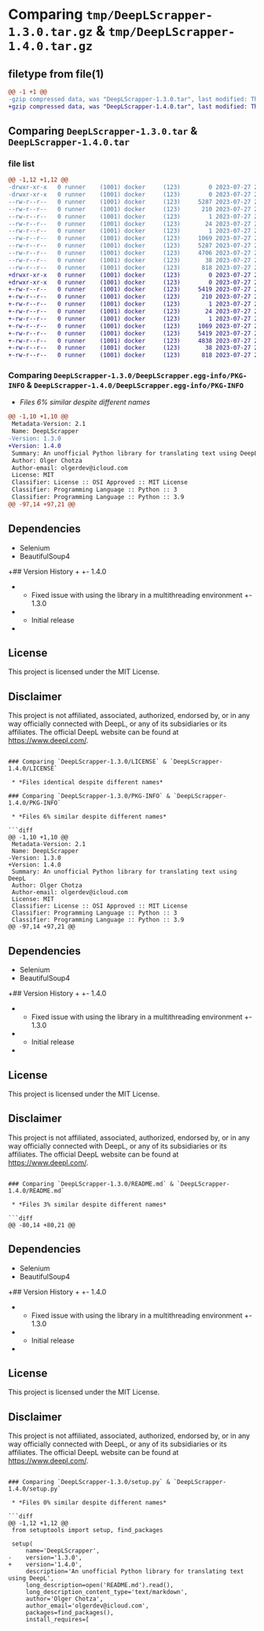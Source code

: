# Comparing `tmp/DeepLScrapper-1.3.0.tar.gz` & `tmp/DeepLScrapper-1.4.0.tar.gz`

## filetype from file(1)

```diff
@@ -1 +1 @@
-gzip compressed data, was "DeepLScrapper-1.3.0.tar", last modified: Thu Jul 27 20:46:52 2023, max compression
+gzip compressed data, was "DeepLScrapper-1.4.0.tar", last modified: Thu Jul 27 21:07:19 2023, max compression
```

## Comparing `DeepLScrapper-1.3.0.tar` & `DeepLScrapper-1.4.0.tar`

### file list

```diff
@@ -1,12 +1,12 @@
-drwxr-xr-x   0 runner    (1001) docker     (123)        0 2023-07-27 20:46:52.189229 DeepLScrapper-1.3.0/
-drwxr-xr-x   0 runner    (1001) docker     (123)        0 2023-07-27 20:46:52.185229 DeepLScrapper-1.3.0/DeepLScrapper.egg-info/
--rw-r--r--   0 runner    (1001) docker     (123)     5287 2023-07-27 20:46:52.000000 DeepLScrapper-1.3.0/DeepLScrapper.egg-info/PKG-INFO
--rw-r--r--   0 runner    (1001) docker     (123)      210 2023-07-27 20:46:52.000000 DeepLScrapper-1.3.0/DeepLScrapper.egg-info/SOURCES.txt
--rw-r--r--   0 runner    (1001) docker     (123)        1 2023-07-27 20:46:52.000000 DeepLScrapper-1.3.0/DeepLScrapper.egg-info/dependency_links.txt
--rw-r--r--   0 runner    (1001) docker     (123)       24 2023-07-27 20:46:52.000000 DeepLScrapper-1.3.0/DeepLScrapper.egg-info/requires.txt
--rw-r--r--   0 runner    (1001) docker     (123)        1 2023-07-27 20:46:52.000000 DeepLScrapper-1.3.0/DeepLScrapper.egg-info/top_level.txt
--rw-r--r--   0 runner    (1001) docker     (123)     1069 2023-07-27 20:46:41.000000 DeepLScrapper-1.3.0/LICENSE
--rw-r--r--   0 runner    (1001) docker     (123)     5287 2023-07-27 20:46:52.185229 DeepLScrapper-1.3.0/PKG-INFO
--rw-r--r--   0 runner    (1001) docker     (123)     4706 2023-07-27 20:46:41.000000 DeepLScrapper-1.3.0/README.md
--rw-r--r--   0 runner    (1001) docker     (123)       38 2023-07-27 20:46:52.189229 DeepLScrapper-1.3.0/setup.cfg
--rw-r--r--   0 runner    (1001) docker     (123)      818 2023-07-27 20:46:41.000000 DeepLScrapper-1.3.0/setup.py
+drwxr-xr-x   0 runner    (1001) docker     (123)        0 2023-07-27 21:07:19.762053 DeepLScrapper-1.4.0/
+drwxr-xr-x   0 runner    (1001) docker     (123)        0 2023-07-27 21:07:19.758053 DeepLScrapper-1.4.0/DeepLScrapper.egg-info/
+-rw-r--r--   0 runner    (1001) docker     (123)     5419 2023-07-27 21:07:19.000000 DeepLScrapper-1.4.0/DeepLScrapper.egg-info/PKG-INFO
+-rw-r--r--   0 runner    (1001) docker     (123)      210 2023-07-27 21:07:19.000000 DeepLScrapper-1.4.0/DeepLScrapper.egg-info/SOURCES.txt
+-rw-r--r--   0 runner    (1001) docker     (123)        1 2023-07-27 21:07:19.000000 DeepLScrapper-1.4.0/DeepLScrapper.egg-info/dependency_links.txt
+-rw-r--r--   0 runner    (1001) docker     (123)       24 2023-07-27 21:07:19.000000 DeepLScrapper-1.4.0/DeepLScrapper.egg-info/requires.txt
+-rw-r--r--   0 runner    (1001) docker     (123)        1 2023-07-27 21:07:19.000000 DeepLScrapper-1.4.0/DeepLScrapper.egg-info/top_level.txt
+-rw-r--r--   0 runner    (1001) docker     (123)     1069 2023-07-27 21:07:11.000000 DeepLScrapper-1.4.0/LICENSE
+-rw-r--r--   0 runner    (1001) docker     (123)     5419 2023-07-27 21:07:19.762053 DeepLScrapper-1.4.0/PKG-INFO
+-rw-r--r--   0 runner    (1001) docker     (123)     4838 2023-07-27 21:07:11.000000 DeepLScrapper-1.4.0/README.md
+-rw-r--r--   0 runner    (1001) docker     (123)       38 2023-07-27 21:07:19.762053 DeepLScrapper-1.4.0/setup.cfg
+-rw-r--r--   0 runner    (1001) docker     (123)      818 2023-07-27 21:07:11.000000 DeepLScrapper-1.4.0/setup.py
```

### Comparing `DeepLScrapper-1.3.0/DeepLScrapper.egg-info/PKG-INFO` & `DeepLScrapper-1.4.0/DeepLScrapper.egg-info/PKG-INFO`

 * *Files 6% similar despite different names*

```diff
@@ -1,10 +1,10 @@
 Metadata-Version: 2.1
 Name: DeepLScrapper
-Version: 1.3.0
+Version: 1.4.0
 Summary: An unofficial Python library for translating text using DeepL
 Author: Olger Chotza
 Author-email: olgerdev@icloud.com
 License: MIT
 Classifier: License :: OSI Approved :: MIT License
 Classifier: Programming Language :: Python :: 3
 Classifier: Programming Language :: Python :: 3.9
@@ -97,14 +97,21 @@
 ```
 
 ## Dependencies
 
 - Selenium
 - BeautifulSoup4
 
+## Version History
+
+- 1.4.0
+    - Fixed issue with using the library in a multithreading environment
+- 1.3.0
+    - Initial release
+
 ## License
 
 This project is licensed under the MIT License.
 
 ## Disclaimer
 
 This project is not affiliated, associated, authorized, endorsed by, or in any way officially connected with DeepL, or any of its subsidiaries or its affiliates. The official DeepL website can be found at https://www.deepl.com/.
```

### Comparing `DeepLScrapper-1.3.0/LICENSE` & `DeepLScrapper-1.4.0/LICENSE`

 * *Files identical despite different names*

### Comparing `DeepLScrapper-1.3.0/PKG-INFO` & `DeepLScrapper-1.4.0/PKG-INFO`

 * *Files 6% similar despite different names*

```diff
@@ -1,10 +1,10 @@
 Metadata-Version: 2.1
 Name: DeepLScrapper
-Version: 1.3.0
+Version: 1.4.0
 Summary: An unofficial Python library for translating text using DeepL
 Author: Olger Chotza
 Author-email: olgerdev@icloud.com
 License: MIT
 Classifier: License :: OSI Approved :: MIT License
 Classifier: Programming Language :: Python :: 3
 Classifier: Programming Language :: Python :: 3.9
@@ -97,14 +97,21 @@
 ```
 
 ## Dependencies
 
 - Selenium
 - BeautifulSoup4
 
+## Version History
+
+- 1.4.0
+    - Fixed issue with using the library in a multithreading environment
+- 1.3.0
+    - Initial release
+
 ## License
 
 This project is licensed under the MIT License.
 
 ## Disclaimer
 
 This project is not affiliated, associated, authorized, endorsed by, or in any way officially connected with DeepL, or any of its subsidiaries or its affiliates. The official DeepL website can be found at https://www.deepl.com/.
```

### Comparing `DeepLScrapper-1.3.0/README.md` & `DeepLScrapper-1.4.0/README.md`

 * *Files 3% similar despite different names*

```diff
@@ -80,14 +80,21 @@
 ```
 
 ## Dependencies
 
 - Selenium
 - BeautifulSoup4
 
+## Version History
+
+- 1.4.0
+    - Fixed issue with using the library in a multithreading environment
+- 1.3.0
+    - Initial release
+
 ## License
 
 This project is licensed under the MIT License.
 
 ## Disclaimer
 
 This project is not affiliated, associated, authorized, endorsed by, or in any way officially connected with DeepL, or any of its subsidiaries or its affiliates. The official DeepL website can be found at https://www.deepl.com/.
```

### Comparing `DeepLScrapper-1.3.0/setup.py` & `DeepLScrapper-1.4.0/setup.py`

 * *Files 0% similar despite different names*

```diff
@@ -1,12 +1,12 @@
 from setuptools import setup, find_packages
 
 setup(
     name='DeepLScrapper',
-    version='1.3.0',
+    version='1.4.0',
     description='An unofficial Python library for translating text using DeepL',
     long_description=open('README.md').read(),
     long_description_content_type='text/markdown',
     author='Olger Chotza',
     author_email='olgerdev@icloud.com',
     packages=find_packages(),
     install_requires=[
```

